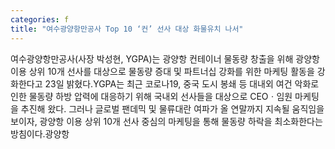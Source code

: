 ```yaml
---
categories: f
title: "여수광양항만공사 Top 10 ‘컨’ 선사 대상 화물유치 나서"
---
```

여수광양항만공사(사장 박성현, YGPA)는 광양항 컨테이너 물동량 창출을 위해 광양항 이용 상위 10개 선사를 대상으로 물동량 증대 및 파트너십 강화를 위한 마케팅 활동을 강화한다고 23일 밝혔다.YGPA는 최근 코로나19, 중국 도시 봉쇄 등 대내외 여건 악화로 인한 물동량 하방 압력에 대응하기 위해 국내외 선사들을 대상으로 CEOㆍ임원 마케팅을 추진해 왔다. 그러나 글로벌 팬데믹 및 물류대란 여파가 올 연말까지 지속될 움직임을 보이자, 광양항 이용 상위 10개 선사 중심의 마케팅을 통해 물동량 하락을 최소화한다는 방침이다.광양항